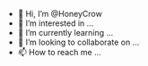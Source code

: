 - 👋 Hi, I’m @HoneyCrow
- 👀 I’m interested in ...
- 🌱 I’m currently learning ...
- 💞️ I’m looking to collaborate on ...
- 📫 How to reach me ...

<!---
HoneyCrow/HoneyCrow is a ✨ special ✨ repository because its `README.md` (this file) appears on your GitHub profile.
You can click the Preview link to take a look at your changes.
--->
